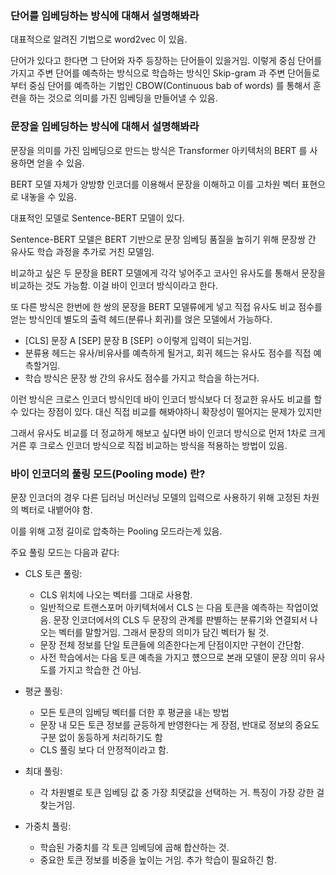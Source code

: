 ### 단어를 임베딩하는 방식에 대해서 설명해봐라 

대표적으로 알려진 기법으로 word2vec 이 있음. 

단어가 있다고 한다면 그 단어와 자주 등장하는 단어들이 있을거임. 이렇게 중심 단어를 가지고 주변 단어를 예측하는 방식으로 학습하는 방식인 Skip-gram 과 주변 단어들로부터 중심 단어를 예측하는 기법인 CBOW(Continuous bab of words) 를 통해서 훈련을 하는 것으로 의미를 가진 임베딩을 만들어낼 수 있음. 


### 문장을 임베딩하는 방식에 대해서 설명해봐라 

문장을 의미를 가진 임베딩으로 만드는 방식은 Transformer 아키텍처의 BERT 를 사용하면 얻을 수 있음. 

BERT 모델 자체가 양방향 인코더를 이용해서 문장을 이해하고 이를 고차원 벡터 표현으로 내놓을 수 있음. 

대표적인 모델로 Sentence-BERT 모델이 있다. 

Sentence-BERT 모델은 BERT 기반으로 문장 임베딩 품질을 높히기 위해 문장쌍 간 유사도 학습 과정을 추가로 거친 모델임. 

비교하고 싶은 두 문장을 BERT 모델에게 각각 넣어주고 코사인 유사도를 통해서 문장을 비교하는 것도 가능함. 이걸 바이 인코더 방식이라고 한다. 

또 다른 방식은 한번에 한 쌍의 문장을 BERT 모델류에게 넣고 직접 유사도 비교 점수를 얻는 방식인데 별도의 출력 헤드(분류나 회귀)를 얹은 모델에서 가능하다. 
- \[CLS] 문장 A \[SEP] 문장 B \[SEP] ㅇ이렇게 입력이 되는거임. 
- 분류용 헤드는 유사/비유사를 예측하게 될거고, 회귀 헤드는 유사도 점수를 직접 예측할거임. 
- 학습 방식은 문장 쌍 간의 유사도 점수를 가지고 학습을 하는거다. 

이런 방식은 크로스 인코더 방식인데 바이 인코더 방식보다 더 정교한 유사도 비교를 할 수 있다는 장점이 있다. 대신 직접 비교를 해봐야하니 확장성이 떨어지는 문제가 있지만 

그래서 유사도 비교를 더 정교하게 해보고 싶다면 바이 인코더 방식으로 먼저 1차로 크게 거른 후 크로스 인코더 방식으로 직접 비교하는 방식을 적용하는 방법이 있음. 


### 바이 인코더의 풀링 모드(Pooling mode) 란? 

문장 인코더의 경우 다른 딥러닝 머신러닝 모델의 입력으로 사용하기 위해 고정된 차원의 벡터로 내뱉어야 함. 

이를 위해 고정 길이로 압축하는 Pooling 모드라는게 있음. 

주요 풀링 모드는 다음과 같다: 
- CLS 토큰 풀링: 
    - CLS 위치에 나오는 벡터를 그대로 사용함. 
    - 일반적으로 트랜스포머 아키텍처에서 CLS 는 다음 토큰을 예측하는 작업이었음. 문장 인코더에서의 CLS 두 문장의 관계를 판별하는 분류기와 연결되서 나오는 벡터를 말할거임. 그래서 문장의 의미가 담긴 벡터가 될 것. 
    - 문장 전체 정보를 단일 토큰들에 의존한다는게 단점이지만 구현이 간단함. 
    - 사전 학습에서는 다음 토큰 예측을 가지고 헀으므로 본래 모델이 문장 의미 유사도를 가지고 학습한 건 아님. 

- 평균 풀링: 
    - 모든 토큰의 임베딩 벡터를 더한 후 평균을 내는 방법 
    - 문장 내 모든 토큰 정보를 균등하게 반영한다는 게 장점, 반대로 정보의 중요도 구분 없이 동등하게 처리하기도 함 
    - CLS 풀링 보다 더 안정적이라고 함. 

- 최대 풀링: 
    - 각 차원별로 토큰 임베딩 값 중 가장 최댓값을 선택하는 거. 특징이 가장 강한 걸 찾는거임. 

- 가중치 풀링: 
    - 학습된 가중치를 각 토큰 임베딩에 곱해 합산하는 것. 
    - 중요한 토큰 정보를 비중을 높이는 거임. 추가 학습이 필요하긴 함. 


